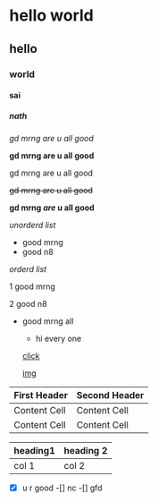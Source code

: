 # hello world
## hello
### world
#### sai
##### nath
*gd mrng are u all good*

**gd mrng are u all good**

gd mrng are u all good

~~gd mrng are u all good~~

**gd mrng _are_ u all good**

*unorderd list*
- good mrng
- good n8

*orderd list*

1 good mrng

2 good n8

- good mrng all

  - hi every one
  

  [click](https://www.google.com/)

  [img](image/sai.jpeg)


| First Header  | Second Header |
| ------------- | ------------- |
| Content Cell  | Content Cell  |
| Content Cell  | Content Cell  |

| heading1 | heading 2 |
| -------- | --------- |
| col 1    | col 2     |

-[x] u r good 
-[] nc
-[] gfd
